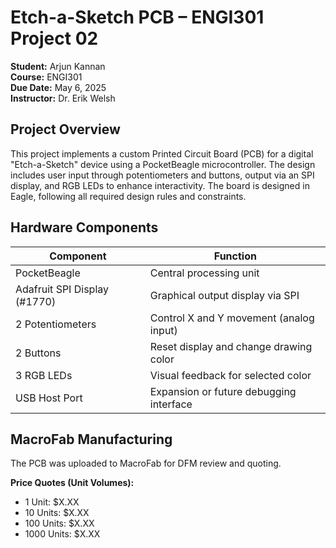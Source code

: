 # Etch-a-Sketch PCB – ENGI301 Project 02

**Student:** Arjun Kannan  
**Course:** ENGI301   
**Due Date:** May 6, 2025  
**Instructor:** Dr. Erik Welsh

## Project Overview

This project implements a custom Printed Circuit Board (PCB) for a digital "Etch-a-Sketch" device using a PocketBeagle microcontroller. The design includes user input through potentiometers and buttons, output via an SPI display, and RGB LEDs to enhance interactivity. The board is designed in Eagle, following all required design rules and constraints.

## Hardware Components

| Component                    | Function                                   |
|------------------------------|--------------------------------------------|
| PocketBeagle                 | Central processing unit                    |
| Adafruit SPI Display (#1770) | Graphical output display via SPI           |
| 2 Potentiometers             | Control X and Y movement (analog input)    |
| 2 Buttons                    | Reset display and change drawing color     |
| 3 RGB LEDs                   | Visual feedback for selected color         |
| USB Host Port                | Expansion or future debugging interface    |

## MacroFab Manufacturing

The PCB was uploaded to MacroFab for DFM review and quoting. 

**Price Quotes (Unit Volumes):**  
- 1 Unit: $X.XX  
- 10 Units: $X.XX  
- 100 Units: $X.XX  
- 1000 Units: $X.XX  
